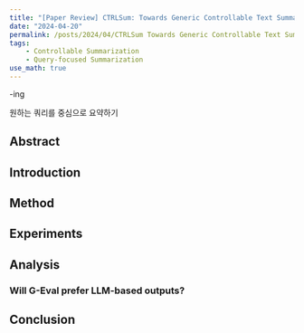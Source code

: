 ```yaml
---
title: "[Paper Review] CTRLSum: Towards Generic Controllable Text Summarization (EMNLP 2022)"
date: "2024-04-20"
permalink: /posts/2024/04/CTRLSum Towards Generic Controllable Text Summarization/
tags:
    - Controllable Summarization
    - Query-focused Summarization
use_math: true
---
```


-ing

원하는 쿼리를 중심으로 요약하기

## Abstract



## Introduction

## Method

<!-- <p align='center'>
    <img width="700" alt="Figure1" src="/images/240324_geval/Figure1.png">
</p> -->



## Experiments



## Analysis

### Will G-Eval prefer LLM-based outputs?


## Conclusion

